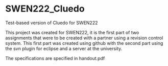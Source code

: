 SWEN222_Cluedo
==============

Test-based version of Cluedo for SWEN222

This project was created for SWEN222, it is the first part of two assignments
that were to be created with a partner using a revision control system.
This first part was created using github with the second part using the svn
plugin for eclipse and a server at the university.

The specifications are specified in handout.pdf

